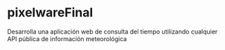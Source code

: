 # pixelwareFinal
Desarrolla una aplicación web de consulta del tiempo utilizando cualquier API pública de información meteorológica
